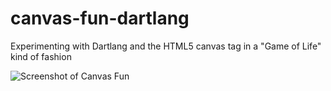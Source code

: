 canvas-fun-dartlang
===================

Experimenting with Dartlang and the HTML5 canvas tag in a "Game of Life" kind of fashion

![Screenshot of Canvas Fun](http://i.imgur.com/3gZkVzG.png)
